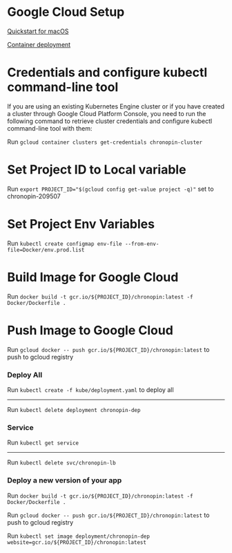 # Google Cloud Setup

[Quickstart for macOS](https://cloud.google.com/sdk/docs/quickstart-macos)

[Container deployment](https://cloud.google.com/kubernetes-engine/docs/tutorials/hello-app)

# Credentials and configure kubectl command-line tool

If you are using an existing Kubernetes Engine cluster or if you have created a cluster through Google Cloud Platform Console, you need to run the following command to retrieve cluster credentials and configure kubectl command-line tool with them:

Run `gcloud container clusters get-credentials chronopin-cluster`

# Set Project ID to Local variable

Run `export PROJECT_ID="$(gcloud config get-value project -q)"` set to chronopin-209507

# Set Project Env Variables 

Run `kubectl create configmap env-file --from-env-file=Docker/env.prod.list`

# Build Image for Google Cloud

Run `docker build -t gcr.io/${PROJECT_ID}/chronopin:latest -f Docker/Dockerfile .`

# Push Image to Google Cloud

Run `gcloud docker -- push gcr.io/${PROJECT_ID}/chronopin:latest` to push to gcloud registry


### Deploy All

Run `kubectl create -f kube/deployment.yaml` to deploy all

---

Run `kubectl delete deployment chronopin-dep`

### Service

Run `kubectl get service`

---

Run `kubectl delete svc/chronopin-lb`


### Deploy a new version of your app

Run `docker build -t gcr.io/${PROJECT_ID}/chronopin:latest -f Docker/Dockerfile .`

Run `gcloud docker -- push gcr.io/${PROJECT_ID}/chronopin:latest` to push to gcloud registry

Run `kubectl set image deployment/chronopin-dep website=gcr.io/${PROJECT_ID}/chronopin:latest`